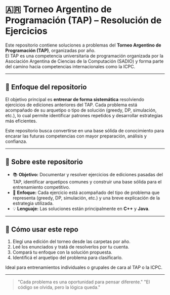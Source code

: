 # 🇦🇷 Torneo Argentino de Programación (TAP) – Resolución de Ejercicios

Este repositorio contiene soluciones a problemas del **Torneo Argentino de Programación (TAP)**, organizadas por año.  
El TAP es una competencia universitaria de programación organizada por la Asociación Argentina de Ciencias de la Computación (SADIO) y forma parte del camino hacia competencias internacionales como la ICPC.

---
## 🎯 Enfoque del repositorio

El objetivo principal es **entrenar de forma sistemática** resolviendo ejercicios de ediciones anteriores del TAP. Cada problema está acompañado de su arquetipo o tipo de solución (greedy, DP, simulación, etc.), lo cual permite identificar patrones repetidos y desarrollar estrategias más eficientes.

Este repositorio busca convertirse en una base sólida de conocimiento para encarar las futuras competencias con mayor preparación, análisis y confianza.

---

## 🧩 Sobre este repositorio

- 📚 **Objetivo:** Documentar y resolver ejercicios de ediciones pasadas del TAP, identificar arquetipos comunes y construir una base sólida para el entrenamiento competitivo.
- 🧠 **Enfoque:** Cada ejercicio está acompañado del tipo de problema que representa (greedy, DP, simulación, etc.) y una breve explicación de la estrategia utilizada.
- 💡 **Lenguaje:** Las soluciones están principalmente en **C++** y **Java**.

---


## 🧪 Cómo usar este repo

1. Elegí una edición del torneo desde las carpetas por año.
2. Leé los enunciados y tratá de resolverlos por tu cuenta.
3. Compará tu enfoque con la solución propuesta.
4. Identificá el arquetipo del problema para clasificarlo.

Ideal para entrenamientos individuales o grupales de cara al TAP o la ICPC.

---


> "Cada problema es una oportunidad para pensar diferente."
> "El código se olvida, pero la lógica queda."
